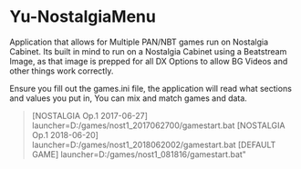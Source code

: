 # Yu-NostalgiaMenu
Application that allows for Multiple PAN/NBT games run on Nostalgia Cabinet.
Its built in mind to run on a Nostalgia Cabinet using a Beatstream Image, as that image is prepped for all DX Options to allow BG Videos and other things work correctly. 

Ensure you fill out the games.ini file, the application will read what sections and values you put in, You can mix and match games and data. 

>
> [NOSTALGIA Op.1 2017-06-27]
    launcher=D:/games/nost1_2017062700/gamestart.bat
    [NOSTALGIA Op.1 2018-06-20]
    launcher=D:/games/nost1_2018062002/gamestart.bat
    [DEFAULT GAME]
    launcher=D:/games/nost1_081816/gamestart.bat"

 
